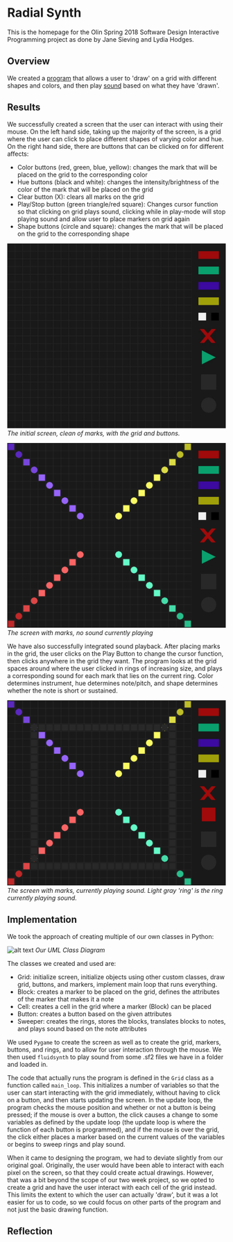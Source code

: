 # Radial Synth

This is the homepage for the Olin Spring 2018 Software Design Interactive Programming project as done by Jane Sieving and Lydia Hodges.

## Overview

We created a [program](radialsynth.py) that allows a user to 'draw' on a grid with different shapes and colors, and then play [sound](sound_files/) based on what they have 'drawn'.

## Results

We successfully created a screen that the user can interact with using their mouse. On the left hand side, taking up the majority of the screen, is a grid where the user can click to place different shapes of varying color and hue. On the right hand side, there are buttons that can be clicked on for different affects:
- Color buttons (red, green, blue, yellow): changes the mark that will be placed on the grid to the corresponding color
- Hue buttons (black and white): changes the intensity/brightness of the color of the mark that will be placed on the grid
- Clear button (X): clears all marks on the grid
- Play/Stop button (green triangle/red square): Changes cursor function so that clicking on grid plays sound, clicking while in play-mode will stop playing sound and allow user to place markers on grid again
- Shape buttons (circle and square): changes the mark that will be placed on the grid to the corresponding shape

![alt text](RadialSynth_Start.jpg)
*The initial screen, clean of marks, with the grid and buttons.*

![alt text](RadialSynth_Marked.png)
*The screen with marks, no sound currently playing*

We have also successfully integrated sound playback. After placing marks in the grid, the user clicks on the Play Button to change the cursor function, then clicks anywhere in the grid they want. The program looks at the grid spaces around where the user clicked in rings of increasing size, and plays a corresponding sound for each mark that lies on the current ring. Color determines instrument, hue determines note/pitch, and shape determines whether the note is short or sustained.

![alt text](RadialSynth_SoundRing.png)
*The screen with marks, currently playing sound. Light gray 'ring' is the ring currently playing sound.*

## Implementation

We took the approach of creating multiple of our own classes in Python:

![alt text]()
*Our UML Class Diagram*

The classes we created and used are:
- Grid: initialize screen, initialize objects using other custom classes, draw grid, buttons, and markers, implement main loop that runs everything.
- Block: creates a marker to be placed on the grid, defines the attributes of the marker that makes it a note
- Cell: creates a cell in the grid where a marker (Block) can be placed
- Button: creates a button based on the given attributes
- Sweeper: creates the rings, stores the blocks, translates blocks to notes, and plays sound based on the note attributes

We used `Pygame` to create the screen as well as to create the grid, markers, buttons, and rings, and to allow for user interaction through the mouse. We then used `fluidsynth` to play sound from some .sf2 files we have in a folder and loaded in.

The code that actually runs the program is defined in the `Grid` class as a function called `main_loop`. This initializes a number of variables so that the user can start interacting with the grid immediately, without having to click on a button, and then starts updating the screen. In the update loop, the program checks the mouse position and whether or not a button is being pressed; if the mouse is over a button, the click causes a change to some variables as defined by the update loop (the update loop is where the function of each button is programmed), and if the mouse is over the grid, the click either places a marker based on the current values of the variables or begins to sweep rings and play sound.

When it came to designing the program, we had to deviate slightly from our original goal. Originally, the user would have been able to interact with each pixel on the screen, so that they could create actual drawings. However, that was a bit beyond the scope of our two week project, so we opted to create a grid and have the user interact with each cell of the grid instead. This limits the extent to which the user can actually 'draw', but it was a lot easier for us to code, so we could focus on other parts of the program and not just the basic drawing function.

## Reflection
